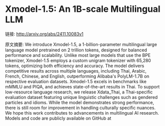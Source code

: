 # Xmodel-1.5: An 1B-scale Multilingual LLM

链接: http://arxiv.org/abs/2411.10083v1

原文摘要:
We introduce Xmodel-1.5, a 1-billion-parameter multilingual large language
model pretrained on 2 trillion tokens, designed for balanced performance and
scalability. Unlike most large models that use the BPE tokenizer, Xmodel-1.5
employs a custom unigram tokenizer with 65,280 tokens, optimizing both
efficiency and accuracy. The model delivers competitive results across multiple
languages, including Thai, Arabic, French, Chinese, and English, outperforming
Alibaba's PolyLM-1.7B on respective evaluation datasets. Xmodel-1.5 excels in
benchmarks like mMMLU and PIQA, and achieves state-of-the-art results in Thai.
To support low-resource language research, we release Xdata_Thai, a
Thai-specific evaluation dataset featuring unique linguistic challenges such as
gendered particles and idioms. While the model demonstrates strong performance,
there is still room for improvement in handling culturally specific nuances. We
hope this work contributes to advancements in multilingual AI research. Models
and code are publicly available on GitHub at
